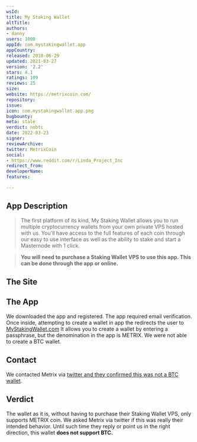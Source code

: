 ```yaml
---
wsId: 
title: My Staking Wallet
altTitle: 
authors:
- danny
users: 1000
appId: com.mystakingwallet.app
appCountry: 
released: 2018-06-29
updated: 2021-03-27
version: '2.2'
stars: 4.1
ratings: 109
reviews: 25
size: 
website: https://metrixcoin.com/
repository: 
issue: 
icon: com.mystakingwallet.app.png
bugbounty: 
meta: stale
verdict: nobtc
date: 2022-03-23
signer: 
reviewArchive: 
twitter: MetrixCoin
social:
- https://www.reddit.com/r/Linda_Project_Inc
redirect_from: 
developerName: 
features: 

---
```


## App Description

> The first platform of its kind, My Staking Wallet allows you to run multiple cryptocurrency wallets from your own private VPS hosted with us. You'll have access to the full features of each coin through our easy to use interface as well as the ability to stake and start a Masternode with 1 click.

> **You will need to purchase a Staking Wallet VPS to use this app. This can be done through the app or online.**

## The Site

## The App

We downloaded the app and registered. The app required email verification. Once inside, attempting to create a wallet in app the redirects the user to [MyStakingWallet.com](https://mystakingwallet.com) It allows you to create a wallet by entering a passphrase, but the denomination in the app is METRIX. We were not able to create a BTC wallet.

## Contact

We contacted Metrix via [twitter and they confirmed this was not a BTC wallet](https://twitter.com/BitcoinWalletz/status/1455777890788732932).

## Verdict

The wallet as it is, without having to purchase their Staking Wallet VPS, only supports METRIX coin. We asked Metrix via twitter if this was really their intended behavior. Until such time they reply or point us in the right direction, this wallet **does not support BTC.**
